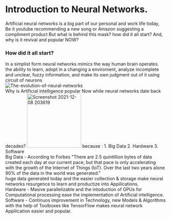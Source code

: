 # Introduction to Neural Networks.  
Artificial neural networks is a big part of our personal and work life today, Be it youtube recommending a new song or Amazon suggesting a compliment product But what is behind this mask?  how did it all start? And, why is it revival and popular NOW?  
### How did it all start?
In a simplist form neural networks mimics the way human brain operates. the ability to learn, adopt in a changing a enviroment, analyze incomplete  and  unclear,  fuzzy  information, and  make  its  own judgment  out  of  it using circuit of neurons  
![The-evolution-of-neural-networks](https://user-images.githubusercontent.com/85021780/145255399-3389375b-7b4a-4b25-befc-68ee7a2b5956.png)  
Why is Artificial intelligence popular Now while neural networks date back decades?
<img width="170" alt="Screenshot 2021-12-08 203619" src="https://user-images.githubusercontent.com/85021780/145256254-cd32f314-21d0-4b72-8f55-8dedbfe08121.png">
because :
          1. Big Data
          2. Hardware
          3. Software  
Big Data - According to Forbes "There are 2.5 quintillion bytes of data created each day at our current pace, but that pace is only accelerating with the growth of the Internet of Things (IoT). Over the last two years alone 90% of the data in the world was generated."  
huge data generated today and the easier collection & storage make neural networks resurgence to learn and productize into Appilications.  
Hardware - Masive parallelizable and the intoduction of GPUs for Computational processing ease the implementation of Artificial intelligence.  
Software - Continuos improvement in Technology, new Models & Algorithms with the help of Toolboxes like TensorFlow makes neural network Appilication easier and popular.  



